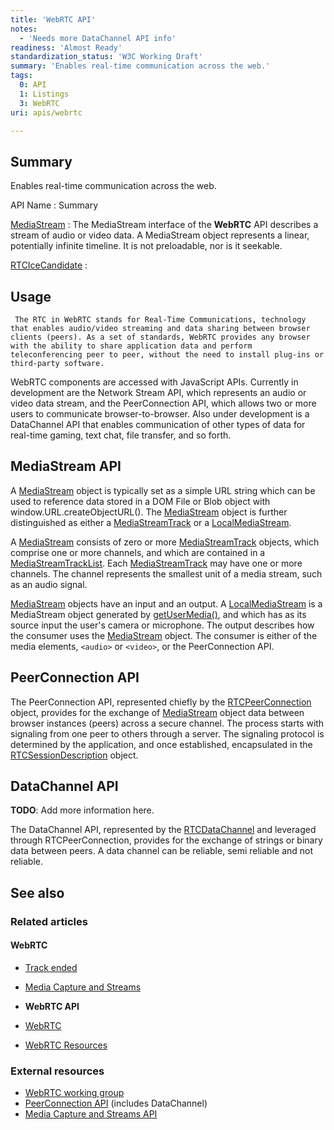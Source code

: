 ```yaml
---
title: 'WebRTC API'
notes:
  - 'Needs more DataChannel API info'
readiness: 'Almost Ready'
standardization_status: 'W3C Working Draft'
summary: 'Enables real-time communication across the web.'
tags:
  0: API
  1: Listings
  3: WebRTC
uri: apis/webrtc

---
```

## Summary

Enables real-time communication across the web.

API Name
:   Summary

[MediaStream](/apis/webrtc/MediaStream)
:   The MediaStream interface of the **WebRTC** API describes a stream of audio or video data. A MediaStream object represents a linear, potentially infinite timeline. It is not preloadable, nor is it seekable.

[RTCIceCandidate](/apis/webrtc/RTCIceCandidate)
:

## Usage

     The RTC in WebRTC stands for Real-Time Communications, technology that enables audio/video streaming and data sharing between browser clients (peers). As a set of standards, WebRTC provides any browser with the ability to share application data and perform teleconferencing peer to peer, without the need to install plug-ins or third-party software.

WebRTC components are accessed with JavaScript APIs. Currently in development are the Network Stream API, which represents an audio or video data stream, and the PeerConnection API, which allows two or more users to communicate browser-to-browser. Also under development is a DataChannel API that enables communication of other types of data for real-time gaming, text chat, file transfer, and so forth.

## MediaStream API

A [MediaStream](/apis/webrtc/MediaStream) object is typically set as a simple URL string which can be used to reference data stored in a DOM File or Blob object with window.URL.createObjectURL(). The [MediaStream](/apis/webrtc/MediaStream) object is further distinguished as either a [MediaStreamTrack](/apis/webrtc/MediaStreamTrack) or a [LocalMediaStream](/apis/webrtc/LocalMediaStream).

A [MediaStream](/apis/webrtc/MediaStream) consists of zero or more [MediaStreamTrack](/apis/webrtc/MediaStreamTrack) objects, which comprise one or more channels, and which are contained in a [MediaStreamTrackList](/apis/webrtc/MediaStreamTrackList). Each [MediaStreamTrack](/apis/webrtc/MediaStreamTrack) may have one or more channels. The channel represents the smallest unit of a media stream, such as an audio signal.

[MediaStream](/apis/webrtc/MediaStream) objects have an input and an output. A [LocalMediaStream](/apis/webrtc/LocalMediaStream) is a MediaStream object generated by [getUserMedia()](/dom/Navigator/getUserMedia), and which has as its source input the user's camera or microphone. The output describes how the consumer uses the [MediaStream](/apis/webrtc/MediaStream) object. The consumer is either of the media elements, `<audio>` or `<video>`, or the PeerConnection API.

## PeerConnection API

The PeerConnection API, represented chiefly by the [RTCPeerConnection](/apis/webrtc/RTCPeerConnection) object, provides for the exchange of [MediaStream](/apis/webrtc/MediaStream) object data between browser instances (peers) across a secure channel. The process starts with signaling from one peer to others through a server. The signaling protocol is determined by the application, and once established, encapsulated in the [RTCSessionDescription](/apis/webrtc/RTCSessionDescription) object.

## DataChannel API

**TODO**: Add more information here.

The DataChannel API, represented by the [RTCDataChannel](/apis/webrtc/RTCDataChannel) and leveraged through RTCPeerConnection, provides for the exchange of strings or binary data between peers. A data channel can be reliable, semi reliable and not reliable.

## See also

### Related articles

#### WebRTC

-   [Track ended](/apis/MediaStream/ended)

-   [Media Capture and Streams](/apis/media_capture_and_streams)

-   **WebRTC API**

-   [WebRTC](/concepts/Internet_and_Web/webrtc)

-   [WebRTC Resources](/tutorials/webrtc_resources)

### External resources

-   [WebRTC working group](http://www.w3.org/2011/04/webrtc/)
-   [PeerConnection API](http://dev.w3.org/2011/webrtc/editor/webrtc.html) (includes DataChannel)
-   [Media Capture and Streams API](http://dev.w3.org/2011/webrtc/editor/getusermedia.html)
